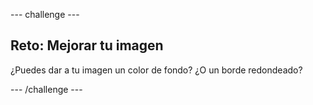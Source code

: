 --- challenge ---
## Reto: Mejorar tu imagen
¿Puedes dar a tu imagen un color de fondo? ¿O un borde redondeado?



--- /challenge ---